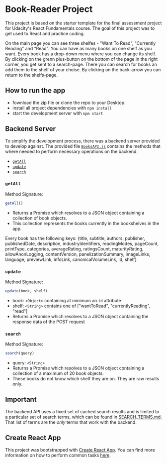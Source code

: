 # Book-Reader Project

This project is based on the starter template for the final assessment project for Udacity's React Fundamentals course.
The goal of this project was to get used to React and practice coding.  

On the main page you can see three shelfes - "Want To Read", "Currently Reading" and "Read". You can have as many books on one shelf as you want. Every book has a drop-down menu where you can change its shelf. 
By clicking on the grenn plus-button on the bottom of the page in the right corner, you get sent to a search-page. There you can search for books an add them to the shelf of your choise. 
By clicking on the back-arrow you can return to the shelfs-page.

## How to run the app

* fownload the zip file or clone the repo to your Desktop.
* install all project dependencies with `npm install`
* start the development server with `npm start`


## Backend Server

To simplify the development process, there was  a backend server provided to develop against. The provided file [`BooksAPI.js`](src/BooksAPI.js) contains the methods that where needed to perform necessary operations on the backend:

* [`getAll`](#getall)
* [`update`](#update)
* [`search`](#search)

### `getAll`

Method Signature:

```js
getAll()
```

* Returns a Promise which resolves to a JSON object containing a collection of book objects.
* This collection represents the books currently in the bookshelves in the app.

Every book has the following keys:
{title, subtitle, authors, publisher, publishedDate, description, industryIdentifiers, readingModes, pageCount, printType, categories, averageRating, ratingsCount, maturityRating, allowAnonLogging, contentVersion, panelizationSummary, imageLinks, language, previewLink, infoLink, canonicalVolumeLink, id, shelf}

### `update`

Method Signature:

```js
update(book, shelf)
```

* book: `<Object>` containing at minimum an `id` attribute
* shelf: `<String>` contains one of ["wantToRead", "currentlyReading", "read"]  
* Returns a Promise which resolves to a JSON object containing the response data of the POST request

### `search`

Method Signature:

```js
search(query)
```

* query: `<String>`
* Returns a Promise which resolves to a JSON object containing a collection of a maximum of 20 book objects.
* These books do not know which shelf they are on. They are raw results only. 

## Important
The backend API uses a fixed set of cached search results and is limited to a particular set of search terms, which can be found in [SEARCH_TERMS.md](SEARCH_TERMS.md). That list of terms are the _only_ terms that work with the backend.

## Create React App

This project was bootstrapped with [Create React App](https://github.com/facebookincubator/create-react-app). You can find more information on how to perform common tasks [here](https://github.com/facebookincubator/create-react-app/blob/master/packages/react-scripts/template/README.md).
